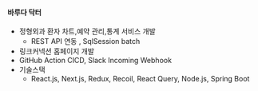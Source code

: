 #### 바루다 닥터

- 정형외과 환자 차트,예약 관리,통계 서비스 개발
  - REST API 연동 , SqlSession batch
- 링크커넥션 홈페이지 개발
- GitHub Action CICD, Slack Incoming Webhook
- 기술스택
  - React.js, Next.js, Redux, Recoil, React Query, Node.js, Spring Boot
